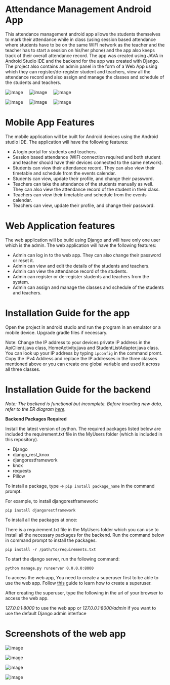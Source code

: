 # Attendance Management Android App

This attendance management android app allows the students themselves to mark their attendance while in class (using session based attendance where students have to be on the same WIFI network as the teacher 
and the teacher has to start a session on his/her phone) and the app also keeps track of their overall attendance record. The app was created using JAVA in Android Studio IDE and the backend for the app was created with Django. 
The project also contains an admin panel in the form of a Web App using which they can register/de-register student and teachers, view all the attendance record and also assign and manage the classes and schedule of the students and teachers.

![image](https://github.com/Azan9/Attendance-Management-Android-App/assets/43653409/36934ff8-4875-4442-aa65-7128d1ca716b) &nbsp; &nbsp; ![image](https://github.com/Azan9/Attendance-Management-Android-App/assets/43653409/af02134b-7dc9-4adb-962f-e7e17d3c54a7) &nbsp; &nbsp; ![image](https://github.com/Azan9/Attendance-Management-Android-App/assets/43653409/1fc91df4-2b04-4bc4-bc09-3c698d11a5a4) 

![image](https://github.com/Azan9/Attendance-Management-Android-App/assets/43653409/6db11af9-1432-48da-9d3b-c2957ca287d9) &nbsp; &nbsp; ![image](https://github.com/Azan9/Attendance-Management-Android-App/assets/43653409/17c61cb0-b0bc-4f7d-8ed9-4ed58ae33c70) &nbsp; &nbsp; ![image](https://github.com/Azan9/Attendance-Management-Android-App/assets/43653409/cf6626d0-7a62-44c5-b085-e82736029887)


# Mobile App Features

The mobile application will be built for Android devices using the Android studio IDE. The 
application will have the following features:

* A login portal for students and teachers.
* Session based attendance (WIFI connection required and both student and teacher should have their devices connected to the same network).
* Students can view their attendance record. They can also view their timetable and 
schedule from the events calendar. 
* Students can view, update their profile, and change their password.
* Teachers can take the attendance of the students manually as well. They can 
also view the attendance record of the student in their class.
* Teachers can view their timetable and schedule from the events calendar. 
* Teachers can view, update their profile, and change their password.


# Web Application features

The web application will be build using Django and will have only one user which is the 
admin. The web application will have the following features:

* Admin can log in to the web app. They can also change their password or reset it.
* Admin can view and edit the details of the students and teachers.
* Admin can view the attendance record of the students.
* Admin can register or de-register students and teachers from the system.
* Admin can assign and manage the classes and schedule of the students and 
  teachers.


# Installation Guide for the app

Open the project in android studio and run the program in an emulator or a mobile device. Upgrade gradle files if necessary.

Note: Change the IP address to your devices private IP address in the ApiClient.java class, HomeActivity.java and StudentListAdapter.java class. 
      You can look up your IP address by typing ```ipconfig``` in the command promt. Copy the IPv4 Address and replace the IP addresses in the three classes mentioned above or you can create one global variable and used it across all three classes.

# Installation Guide for the backend

_Note: The backend is functional but incomplete. Before inserting new data, refer to the ER diagram [here](https://github.com/Azan9/Attendance-Management-Android-App/blob/main/ER%20Diagram/ERD.png)._


**Backend Packages Required**

Install the latest version of python. The required packages listed below are included the requirement.txt file in the MyUsers folder (which is included in this repository). 

* Django
* django_rest_knox
* djangorestframework
* knox
* requests
* Pillow

To install a package, type -> ```pip install package_name``` in the command prompt.

For example, to install djangorestframework:
  
  ```pip install djangorestframework```

To install all the packages at once:

There is a requirement.txt file in the MyUsers folder which you can use to install all the necessary packages for the backend. Run the command below in command prompt to install the packages.

```pip install -r /path/to/requirements.txt```

To start the django server, run the following command:

```python manage.py runserver 0.0.0.0:8000```

To access the web app, You need to create a superuser first to be able to use the web app. Follow [this](https://docs.djangoproject.com/en/1.8/intro/tutorial02/) guide to learn how to create a superuser.

After creating the superuser, type the following in the url of your browser to access the web app.

_127.0.0.1:8000_ to use the web app or _127.0.0.1:8000/admin_ if you want to use the default Django admin interface

# Screenshots of the web app

![image](https://github.com/Azan9/Attendance-Management-Android-App/assets/43653409/1204af0c-8668-46aa-b887-f5cea71ddd24)

![image](https://github.com/Azan9/Attendance-Management-Android-App/assets/43653409/f8f3ee2b-b97e-43cd-bbec-c61bf754e6c9) 

![image](https://github.com/Azan9/Attendance-Management-Android-App/assets/43653409/1818491e-dfe6-431c-b544-3ba7fcbfaf42) 

![image](https://github.com/Azan9/Attendance-Management-Android-App/assets/43653409/ff9acc73-9368-4a95-91ff-9eea16a422fb)






